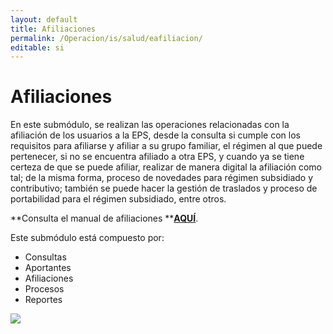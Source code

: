 ```yaml
---
layout: default
title: Afiliaciones
permalink: /Operacion/is/salud/eafiliacion/
editable: si
---
```


# Afiliaciones

En este submódulo, se realizan las operaciones relacionadas con la afiliación de los usuarios a la EPS, desde la consulta si cumple con los requisitos para afiliarse y afiliar a su grupo familiar, el régimen al que puede pertenecer, si no se encuentra afiliado a otra EPS, y cuando ya se tiene certeza de que se puede afiliar, realizar de manera digital la afiliación como tal; de la misma forma, proceso de novedades para régimen subsidiado y contributivo; también se puede hacer la gestión de traslados y proceso de portabilidad para el régimen subsidiado, entre otros.  


**Consulta el manual de afiliaciones **[**AQUÍ**](http://docs.oasiscom.com/Operacion/crm/portal/cliente/eemov). 


Este submódulo está compuesto por:  

* Consultas        
* Aportantes    
* Afiliaciones      
* Procesos      
* Reportes    


![](flujograma.png)
